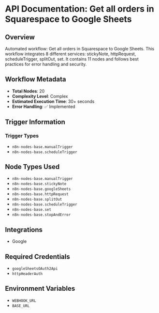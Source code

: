 # API Documentation: Get all orders in Squarespace to Google Sheets

## Overview
Automated workflow: Get all orders in Squarespace to Google Sheets. This workflow integrates 8 different services: stickyNote, httpRequest, scheduleTrigger, splitOut, set. It contains 11 nodes and follows best practices for error handling and security.

## Workflow Metadata
- **Total Nodes**: 20
- **Complexity Level**: Complex
- **Estimated Execution Time**: 30+ seconds
- **Error Handling**: ✅ Implemented

## Trigger Information
### Trigger Types
- `n8n-nodes-base.manualTrigger`
- `n8n-nodes-base.scheduleTrigger`

## Node Types Used
- `n8n-nodes-base.manualTrigger`
- `n8n-nodes-base.stickyNote`
- `n8n-nodes-base.googleSheets`
- `n8n-nodes-base.httpRequest`
- `n8n-nodes-base.splitOut`
- `n8n-nodes-base.scheduleTrigger`
- `n8n-nodes-base.set`
- `n8n-nodes-base.stopAndError`

## Integrations
- Google

## Required Credentials
- `googleSheetsOAuth2Api`
- `httpHeaderAuth`

## Environment Variables
- `WEBHOOK_URL`
- `BASE_URL`
